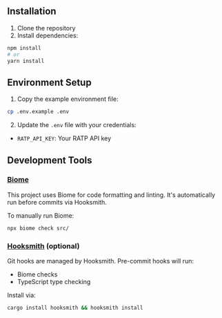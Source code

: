 ## Installation

1. Clone the repository
2. Install dependencies:

  ```bash
  npm install
  # or
  yarn install
```

## Environment Setup

1. Copy the example environment file:
```bash
cp .env.example .env
```

2. Update the `.env` file with your credentials:

- `RATP_API_KEY`: Your RATP API key

## Development Tools

### [Biome](http://biomejs.dev/)

This project uses Biome for code formatting and linting. It's automatically run before commits via Hooksmith.

To manually run Biome:
```bash
npx biome check src/
```

### [Hooksmith](https://github.com/tomPlanche/hooksmith) (optional)

Git hooks are managed by Hooksmith. Pre-commit hooks will run:

- Biome checks
- TypeScript type checking

Install via:

```bash
cargo install hooksmith && hooksmith install
```
